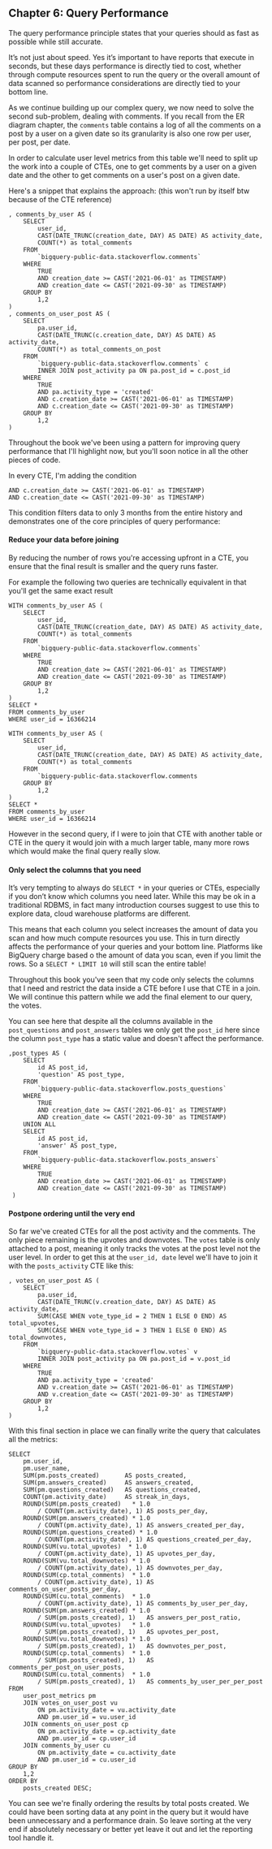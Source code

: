 ## Chapter 6: Query Performance

The query performance principle states that your queries should as fast as possible while still accurate. 

It’s not just about speed. Yes it’s important to have reports that execute in seconds, but these days performance is directly tied to cost, whether through compute resources spent to run the query or the overall amount of data scanned so performance considerations are directly tied to your bottom line.

As we continue building up our complex query, we now need to solve the second sub-problem, dealing with comments. If you recall from the ER diagram chapter, the `comments` table contains a log of all the comments on a post by a user on a given date so its granularity is also one row per user, per post, per date.

In order to calculate user level metrics from this table we'll need to split up the work into a couple of CTEs, one to get comments by a user on a given date and the other to get comments on a user's post on a given date.

Here's a snippet that explains the approach: (this won't run by itself btw because of the CTE reference)

```
, comments_by_user AS (
    SELECT
        user_id,
        CAST(DATE_TRUNC(creation_date, DAY) AS DATE) AS activity_date,
        COUNT(*) as total_comments
    FROM
        `bigquery-public-data.stackoverflow.comments`
    WHERE
        TRUE
    	AND creation_date >= CAST('2021-06-01' as TIMESTAMP) 
    	AND creation_date <= CAST('2021-09-30' as TIMESTAMP)
	GROUP BY
        1,2
)
, comments_on_user_post AS (
	SELECT
        pa.user_id,
        CAST(DATE_TRUNC(c.creation_date, DAY) AS DATE) AS activity_date,
        COUNT(*) as total_comments_on_post
    FROM
        `bigquery-public-data.stackoverflow.comments` c
        INNER JOIN post_activity pa ON pa.post_id = c.post_id
    WHERE
        TRUE
        AND pa.activity_type = 'created'
    	AND c.creation_date >= CAST('2021-06-01' as TIMESTAMP) 
    	AND c.creation_date <= CAST('2021-09-30' as TIMESTAMP)
	GROUP BY
        1,2
)
```

Throughout the book we've been using a pattern for improving query performance that I'll highlight now, but you'll soon notice in all the other pieces of code.

In every CTE, I'm adding the condition
```
AND c.creation_date >= CAST('2021-06-01' as TIMESTAMP) 
AND c.creation_date <= CAST('2021-09-30' as TIMESTAMP)
```

This condition filters data to only 3 months from the entire history and demonstrates one of the core principles of query performance:

#### Reduce your data before joining
By reducing the number of rows you're accessing upfront in a CTE, you ensure that the final result is smaller and the query runs faster.

For example the following two queries are technically equivalent in that you'll get the same exact result
```
WITH comments_by_user AS (
    SELECT
        user_id,
        CAST(DATE_TRUNC(creation_date, DAY) AS DATE) AS activity_date,
        COUNT(*) as total_comments
    FROM
        `bigquery-public-data.stackoverflow.comments`
    WHERE
        TRUE
    	AND creation_date >= CAST('2021-06-01' as TIMESTAMP) 
    	AND creation_date <= CAST('2021-09-30' as TIMESTAMP)
	GROUP BY
        1,2
)
SELECT *
FROM comments_by_user 
WHERE user_id = 16366214
```

```
WITH comments_by_user AS (
    SELECT
        user_id,
        CAST(DATE_TRUNC(creation_date, DAY) AS DATE) AS activity_date,
        COUNT(*) as total_comments
    FROM
        `bigquery-public-data.stackoverflow.comments
	GROUP BY
        1,2
)
SELECT *
FROM comments_by_user 
WHERE user_id = 16366214
```

However in the second query, if I were to join that CTE with another table or CTE in the query it would join with a much larger table, many more rows which would make the final query really slow.

#### Only select the columns that you need
It’s very tempting to always do `SELECT *` in your queries or CTEs, especially if you don’t know which columns you need later. While this may be ok in a traditional RDBMS, in fact many introduction courses suggest to use this to explore data, cloud warehouse platforms are different.

This means that each column you select increases the amount of data you scan and how much compute resources you use. This in turn directly affects the performance of your queries and your bottom line. Platforms like BigQuery charge based o the amount of data you scan, even if you limit the rows. So a `SELECT * LIMIT 10` will still scan the entire table!

Throughout this book you've seen that my code only selects the columns that I need and restrict the data inside a CTE before I use that CTE in a join. We will continue this pattern while we add the final element to our query, the votes.

You can see here that despite all the columns available in the `post_questions` and `post_answers` tables we only get the `post_id` here since the column `post_type` has a static value and doesn't affect the performance. 
```
,post_types AS (
    SELECT
		id AS post_id,
        'question' AS post_type,
    FROM
        `bigquery-public-data.stackoverflow.posts_questions`
    WHERE
        TRUE
    	AND creation_date >= CAST('2021-06-01' as TIMESTAMP) 
    	AND creation_date <= CAST('2021-09-30' as TIMESTAMP)
    UNION ALL
    SELECT
        id AS post_id,
        'answer' AS post_type,
    FROM
        `bigquery-public-data.stackoverflow.posts_answers`
    WHERE
        TRUE
    	AND creation_date >= CAST('2021-06-01' as TIMESTAMP) 
    	AND creation_date <= CAST('2021-09-30' as TIMESTAMP)
 )
 ```
#### Postpone ordering until the very end
So far we've created CTEs for all the post activity and the comments. The only piece remaining is the upvotes and downvotes. The `votes` table is only attached to a post, meaning it only tracks the votes at the post level not the user level. In order to get this at the `user_id, date` level we'll have to join it with the `posts_activity` CTE like this:
```
, votes_on_user_post AS (
  	SELECT
        pa.user_id,
        CAST(DATE_TRUNC(v.creation_date, DAY) AS DATE) AS activity_date,
        SUM(CASE WHEN vote_type_id = 2 THEN 1 ELSE 0 END) AS total_upvotes,
        SUM(CASE WHEN vote_type_id = 3 THEN 1 ELSE 0 END) AS total_downvotes,
    FROM
        `bigquery-public-data.stackoverflow.votes` v
        INNER JOIN post_activity pa ON pa.post_id = v.post_id
    WHERE
        TRUE
        AND pa.activity_type = 'created'
    	AND v.creation_date >= CAST('2021-06-01' as TIMESTAMP) 
    	AND v.creation_date <= CAST('2021-09-30' as TIMESTAMP)
	GROUP BY
        1,2
)
```

With this final section in place we can finally write the query that calculates all the metrics:
```
SELECT
    pm.user_id,
    pm.user_name,
    SUM(pm.posts_created)     	AS posts_created,
    SUM(pm.answers_created) 	AS answers_created,
    SUM(pm.questions_created)	AS questions_created,
    COUNT(pm.activity_date) 	AS streak_in_days,
    ROUND(SUM(pm.posts_created)	  * 1.0 
        / COUNT(pm.activity_date), 1) AS posts_per_day,
    ROUND(SUM(pm.answers_created) * 1.0
        / COUNT(pm.activity_date), 1) AS answers_created_per_day,
    ROUND(SUM(pm.questions_created) * 1.0
        / COUNT(pm.activity_date), 1) AS questions_created_per_day,
    ROUND(SUM(vu.total_upvotes)  * 1.0 
        / COUNT(pm.activity_date), 1) AS upvotes_per_day,
    ROUND(SUM(vu.total_downvotes) * 1.0 
        / COUNT(pm.activity_date), 1) AS downvotes_per_day,
    ROUND(SUM(cp.total_comments)  * 1.0 
        / COUNT(pm.activity_date), 1) AS comments_on_user_posts_per_day,
    ROUND(SUM(cu.total_comments)  * 1.0 
        / COUNT(pm.activity_date), 1) AS comments_by_user_per_day,
    ROUND(SUM(pm.answers_created) * 1.0 
        / SUM(pm.posts_created), 1)   AS answers_per_post_ratio,
    ROUND(SUM(vu.total_upvotes)   * 1.0 
        / SUM(pm.posts_created), 1)   AS upvotes_per_post,
    ROUND(SUM(vu.total_downvotes) * 1.0 
        / SUM(pm.posts_created), 1)   AS downvotes_per_post,
    ROUND(SUM(cp.total_comments)  * 1.0 
        / SUM(pm.posts_created), 1)   AS comments_per_post_on_user_posts,
    ROUND(SUM(cu.total_comments)  * 1.0 
        / SUM(pm.posts_created), 1)   AS comments_by_user_per_per_post
FROM
    user_post_metrics pm
    JOIN votes_on_user_post vu
        ON pm.activity_date = vu.activity_date
        AND pm.user_id = vu.user_id
    JOIN comments_on_user_post cp 
        ON pm.activity_date = cp.activity_date
        AND pm.user_id = cp.user_id
    JOIN comments_by_user cu
        ON pm.activity_date = cu.activity_date
        AND pm.user_id = cu.user_id
GROUP BY
	1,2
ORDER BY 
	posts_created DESC;
```

You can see we're finally ordering the results by total posts created. We could have been sorting data at any point in the query but it would have been unnecessary and a performance drain. So leave sorting at the very end if absolutely necessary or better yet leave it out and let the reporting tool handle it.